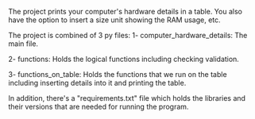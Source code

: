 The project prints your computer's hardware details in a table.
You also have the option to insert a size unit showing the RAM usage, etc.

The project is combined of 3 py files:
1- computer_hardware_details: The main file.

2- functions: Holds the logical functions including checking validation.

3- functions_on_table: Holds the functions that we run on the table including inserting details into it and printing the table.


In addition, there's a "requirements.txt" file which holds the libraries and their versions that are needed for running the program.
